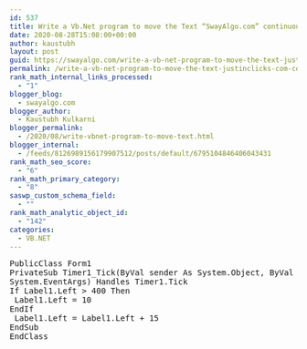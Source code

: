 ```yaml
---
id: 537
title: Write a Vb.Net program to move the Text “SwayAlgo.com” continuously from Left to Right.
date: 2020-08-28T15:08:00+00:00
author: kaustubh
layout: post
guid: https://swayalgo.com/write-a-vb-net-program-to-move-the-text-justinclicks-com-continuously-from-left-to-right/
permalink: /write-a-vb-net-program-to-move-the-text-justinclicks-com-continuously-from-left-to-right/
rank_math_internal_links_processed:
  - "1"
blogger_blog:
  - swayalgo.com
blogger_author:
  - Kaustubh Kulkarni
blogger_permalink:
  - /2020/08/write-vbnet-program-to-move-text.html
blogger_internal:
  - /feeds/8126989156179907512/posts/default/6795104846406043431
rank_math_seo_score:
  - "6"
rank_math_primary_category:
  - "8"
saswp_custom_schema_field:
  - ""
rank_math_analytic_object_id:
  - "142"
categories:
  - VB.NET
---
```

<pre>PublicClass Form1
PrivateSub Timer1_Tick(ByVal sender As System.Object, ByVal e As
System.EventArgs) Handles Timer1.Tick
If Label1.Left &gt; 400 Then
 Label1.Left = 10
EndIf
 Label1.Left = Label1.Left + 15
EndSub
EndClass
</pre>